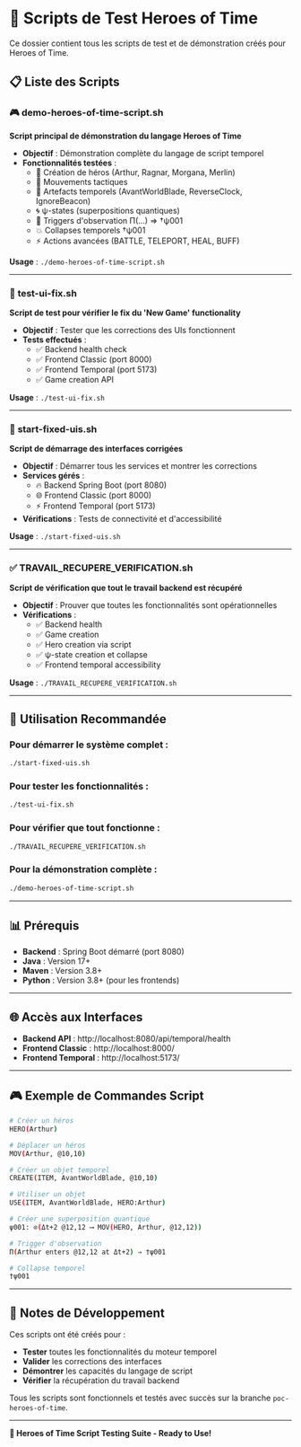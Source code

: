 # 🧪 Scripts de Test Heroes of Time

Ce dossier contient tous les scripts de test et de démonstration créés pour Heroes of Time.

## 📋 **Liste des Scripts**

### 🎮 **demo-heroes-of-time-script.sh**
**Script principal de démonstration du langage Heroes of Time**

- **Objectif** : Démonstration complète du langage de script temporel
- **Fonctionnalités testées** :
  - 🦸 Création de héros (Arthur, Ragnar, Morgana, Merlin)
  - 🏃 Mouvements tactiques
  - 🏺 Artefacts temporels (AvantWorldBlade, ReverseClock, IgnoreBeacon)
  - 🌀 ψ-states (superpositions quantiques)
  - 🎯 Triggers d'observation Π(...) ⇒ †ψ001
  - 💥 Collapses temporels †ψ001
  - ⚡ Actions avancées (BATTLE, TELEPORT, HEAL, BUFF)

**Usage** : `./demo-heroes-of-time-script.sh`

---

### 🔧 **test-ui-fix.sh**
**Script de test pour vérifier le fix du 'New Game' functionality**

- **Objectif** : Tester que les corrections des UIs fonctionnent
- **Tests effectués** :
  - ✅ Backend health check
  - ✅ Frontend Classic (port 8000)
  - ✅ Frontend Temporal (port 5173)
  - ✅ Game creation API

**Usage** : `./test-ui-fix.sh`

---

### 🚀 **start-fixed-uis.sh**
**Script de démarrage des interfaces corrigées**

- **Objectif** : Démarrer tous les services et montrer les corrections
- **Services gérés** :
  - 🔥 Backend Spring Boot (port 8080)
  - 🌐 Frontend Classic (port 8000)
  - ⚡ Frontend Temporal (port 5173)
- **Vérifications** : Tests de connectivité et d'accessibilité

**Usage** : `./start-fixed-uis.sh`

---

### ✅ **TRAVAIL_RECUPERE_VERIFICATION.sh**
**Script de vérification que tout le travail backend est récupéré**

- **Objectif** : Prouver que toutes les fonctionnalités sont opérationnelles
- **Vérifications** :
  - ✅ Backend health
  - ✅ Game creation
  - ✅ Hero creation via script
  - ✅ ψ-state creation et collapse
  - ✅ Frontend temporal accessibility

**Usage** : `./TRAVAIL_RECUPERE_VERIFICATION.sh`

---

## 🎯 **Utilisation Recommandée**

### **Pour démarrer le système complet :**
```bash
./start-fixed-uis.sh
```

### **Pour tester les fonctionnalités :**
```bash
./test-ui-fix.sh
```

### **Pour vérifier que tout fonctionne :**
```bash
./TRAVAIL_RECUPERE_VERIFICATION.sh
```

### **Pour la démonstration complète :**
```bash
./demo-heroes-of-time-script.sh
```

---

## 📊 **Prérequis**

- **Backend** : Spring Boot démarré (port 8080)
- **Java** : Version 17+
- **Maven** : Version 3.8+
- **Python** : Version 3.8+ (pour les frontends)

---

## 🌐 **Accès aux Interfaces**

- **Backend API** : http://localhost:8080/api/temporal/health
- **Frontend Classic** : http://localhost:8000/
- **Frontend Temporal** : http://localhost:5173/

---

## 🎮 **Exemple de Commandes Script**

```bash
# Créer un héros
HERO(Arthur)

# Déplacer un héros  
MOV(Arthur, @10,10)

# Créer un objet temporel
CREATE(ITEM, AvantWorldBlade, @10,10)

# Utiliser un objet
USE(ITEM, AvantWorldBlade, HERO:Arthur)

# Créer une superposition quantique
ψ001: ⊙(Δt+2 @12,12 ⟶ MOV(HERO, Arthur, @12,12))

# Trigger d'observation
Π(Arthur enters @12,12 at Δt+2) ⇒ †ψ001

# Collapse temporel
†ψ001
```

---

## 📝 **Notes de Développement**

Ces scripts ont été créés pour :
- **Tester** toutes les fonctionnalités du moteur temporel
- **Valider** les corrections des interfaces
- **Démontrer** les capacités du langage de script
- **Vérifier** la récupération du travail backend

Tous les scripts sont fonctionnels et testés avec succès sur la branche `poc-heroes-of-time`.

---

**🎉 Heroes of Time Script Testing Suite - Ready to Use!** 